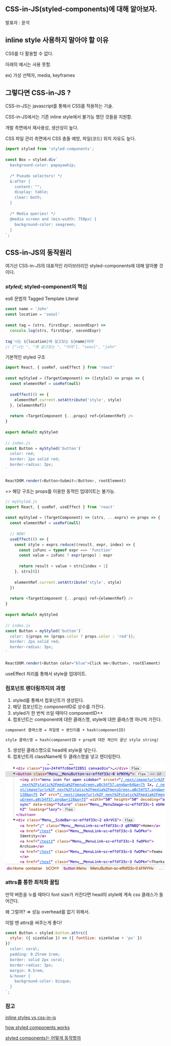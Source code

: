 ## CSS-in-JS(styled-components)에 대해 알아보자.

발표자 : 윤석

## inline style 사용하지 말아야 할 이유
CSS를 다 활용할 수 없다.

아래의 예시는 사용 못함.

ex) 가상 선택자, media, keyframes

## 그렇다면 CSS-in-JS ?

CSS-in-JS는 javascript를 통해서 CSS를 적용하는 기술.

CSS-in-JS에서는 기존 inline style에서 불가능 했던 것들을 지원함.

개발 측면에서 재사용성, 생산성이 높다.

CSS 파일 관리 측면에서 CSS 충돌 예방, 파일(코드) 위치 자유도 높다.


``` javascript
import styled from 'styled-components';

const Box = styled.div`
  background-color: papayawhip;

  /* Pseudo selectors! */
  &:after {
    content: "";
    display: table;
    clear: both;
  }

  /* Media queries! */
  @media screen and (min-width: 750px) {
    background-color: seagreen;
  }
`;
```

## CSS-in-JS의 동작원리
여기선 CSS-in-JS의 대표적인 라이브러리인 styled-components에 대해 알아볼 것이다.

### *styled*; styled-component의 핵심

es6 문법의 Tagged Template Literal
``` javascript
const name = 'John'
const location = 'seoul'

const tag = (strs, firstExpr, secondExpr) =>
  console.log(strs, firstExpr, secondExpr)

tag`나는 ${location}에 살고있는 ${name}이야`
// ["나는 ", "에 살고있는 ", "이야"], "seoul", "john"
```

기본적인 styled 구조
``` javascript
import React, { useRef, useEffect } from 'react'

const myStyled = (TargetComponent) => ([style]) => props => {
  const elementRef = useRef(null)

  useEffect(() => {
    elementRef.current.setAttribute('style', style)
  }, [elementRef])

  return <TargetComponent {...props} ref={elementRef} />
}

export default myStyled

// index.js
const Button = myStyled('button')`
  color: red;
  border: 2px solid red;
  border-radius: 3px;
`

ReactDOM.render(<Button>Submit</Button>, rootElement)
```
=> 해당 구조는 props를 이용한 동적인 업데이트는 불가능.

``` javascript
// myStyled.js
import React, { useRef, useEffect } from 'react'

const myStyled = (TargetComponent) => (strs, ...exprs) => props => {
  const elementRef = useRef(null)

  // NEW!
  useEffect(() => {
    const style = exprs.reduce((result, expr, index) => {
      const isFunc = typeof expr === 'function'
      const value = isFunc ? expr(props) : expr

      return result + value + strs[index + 1]
    }, strs[0])

    elementRef.current.setAttribute('style', style)
  })

  return <TargetComponent {...props} ref={elementRef} />
}

export default myStyled

// index.js
const Button = myStyled('button')`
  color: ${props => (props.color ? props.color : 'red')};
  border: 2px solid red;
  border-radius: 3px;
`

ReactDOM.render(<Button color="blue">Click me</Button>, rootElement)
```
useEffect 처리를 통해서 style을 업데이트.


### 컴포넌트 렌더링까지의 과정
1. styled를 통해서 컴포넌트가 생성된다.
2. 해당 컴포넌트는 componentID로 상수를 가진다.
3. styled가 한 번씩 쓰일 때마다 componentID++
4. 컴포넌트는 component에 대한 클래스명, style에 대한 클래스명 하나씩 가진다.

`component 클래스명 = 파일명 + 본인이름 + hash(componentID)`

`style 클래스명 = hash(componentID + prop에 대한 계산이 끝난 style string)`

5. 생성된 클래스명으로 head에 style을 넣는다.
6. 컴포넌트의 className에 두 클래스명을 넣고 렌더링한다.

![컴포넌트 클래스 적용된 예시](./images/styled.png)

### attrs를 통한 최적화 꿀팁
만약 버튼을 누를 때마다 font size가 커진다면 head의 style에 계속 css 클래스가 들어간다.

왜 그럴까? ⇒ 성능 overhead를 없기 위해서.

이럴 땐 attrs을 써주는게 좋다!

``` javascript
const Button = styled.button.attrs({
  style: ({ sizeValue }) => ({ fontSize: sizeValue + 'px' })
})`
  color: coral;
  padding: 0.25rem 1rem; 
  border: solid 2px coral; 
  border-radius: 3px;
  margin: 0.5rem;
  &:hover {
    background-color: bisque;
  }
`;
```

### 참고

[inline styles vs css-in-js](https://mxstbr.blog/2016/11/inline-styles-vs-css-in-js/)

[how styled components works](https://medium.com/styled-components/how-styled-components-works-618a69970421)

[styled components는 어떻게 동작할까](https://john015.netlify.app/styled-components는-어떻게-동작할까)